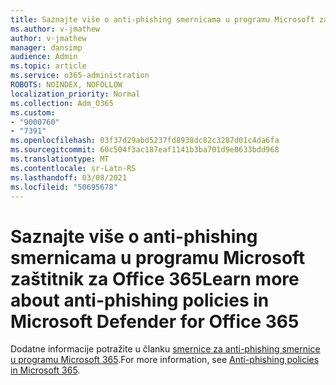 ```yaml
---
title: Saznajte više o anti-phishing smernicama u programu Microsoft zaštitnik za Office 365
ms.author: v-jmathew
author: v-jmathew
manager: dansimp
audience: Admin
ms.topic: article
ms.service: o365-administration
ROBOTS: NOINDEX, NOFOLLOW
localization_priority: Normal
ms.collection: Adm_O365
ms.custom:
- "9000760"
- "7391"
ms.openlocfilehash: 03f37d29abd5237fd8938dc82c3287d01c4da6fa
ms.sourcegitcommit: 60c504f3ac187eaf1141b3ba701d9e0633bdd968
ms.translationtype: MT
ms.contentlocale: sr-Latn-RS
ms.lasthandoff: 03/08/2021
ms.locfileid: "50695678"
---
```

# <a name="learn-more-about-anti-phishing-policies-in-microsoft-defender-for-office-365"></a><span data-ttu-id="e171e-102">Saznajte više o anti-phishing smernicama u programu Microsoft zaštitnik za Office 365</span><span class="sxs-lookup"><span data-stu-id="e171e-102">Learn more about anti-phishing policies in Microsoft Defender for Office 365</span></span>

<span data-ttu-id="e171e-103">Dodatne informacije potražite u članku [smernice za anti-phishing smernice u programu Microsoft 365](https://go.microsoft.com/fwlink/?linkid=2092235).</span><span class="sxs-lookup"><span data-stu-id="e171e-103">For more information, see [Anti-phishing policies in Microsoft 365](https://go.microsoft.com/fwlink/?linkid=2092235).</span></span>
